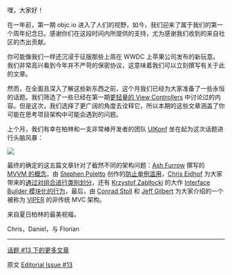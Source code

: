 嘿，大家好！

在一年前，第一期 objc.io 进入了人们的视野，如今，我们迎来了属于我们的第一个周年纪念日。感谢你们在这段时间内所提供的支持，尤为感谢我们收到的来自社区的杰出贡献。

你可能像我们一样还沉浸于征服那些上周在 WWDC 上苹果公司发布的新玩意。我们非常高兴看到今年并不严苛的保密协议，这意味着我们可以立刻撰写有关于此的文章。

然而，在全面且深入了解这些新东西之前，这个月我们已经为大家准备了一些永恒的话题。我们筛选了一些已经在第一期[更轻量的 View Controllers][1] 中讨论过的内容。但是这次，我们选择了更广阔的角度去诠释它，所以本期的这些文章涵盖了你可能在思考项目架构中可能会遇到的问题。

上个月，我们有幸在柏林和一支非常棒开发者的团队 [UIKonf][1] 坐在起为这次话题进行头脑风暴：

![](http://www.objc.io/images/issue-13/uikonf-meeting.jpg)

最终的确定的这五篇文章针对了截然不同的架构问题：[Ash Furrow][31] 撰写的 [MVVM 的概念][3]，由 [Stephen Poletto][41] 创作的[防止单例滥用][4]，[Chris Eidhof][51] 为大家带来的[通过对组合进行类别划分][5]，还有 [Krzystof Zablłocki][61] 的大作 [Interface Builder 模块化的行为][6]，最后，由 [Conrad Stoll][71] 和 [Jeff Gilbert][72] 为大家介绍的一个被称为 [VIPER][7] 的非传统 MVC 架构。


来自夏日柏林的最美祝福，

Chris，Daniel，与 Florian

---

[话题 #13 下的更多文章](http://objccn.io/issue-13)

原文 [Editorial Issue #13](http://www.objc.io/issue-13/editorial.html)

[1]: http://objccn.io/issue-1-1/
[2]: http://www.uikonf.com/
[3]: http://objccn.io/issue-13-1/
[4]: http://objccn.io/issue-13-2/
[5]: http://objccn.io/issue-13-3/
[6]: http://objccn.io/issue-13-4/
[7]: http://objccn.io/issue-13-5/

[31]: https://twitter.com/ashfurrow
[41]: https://twitter.com/stephenpoletto
[51]: https://twitter.com/chriseidhof
[61]: https://twitter.com/merowing_
[71]: https://twitter.com/conradstoll
[72]: mailto:jeff.gilbert@mutualmobile.com

